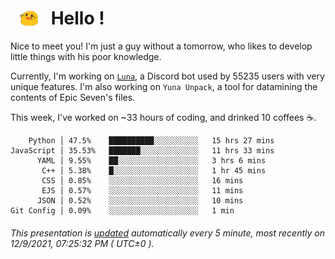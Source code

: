 <h1>   <img src="./spoink.gif" style="vertical-align:middle;" width="30px">   Hello ! </h1>

Nice to meet you! I'm just a guy without a tomorrow, who likes to develop little things with his poor knowledge.

Currently, I'm working on <a href='https://github.com/Asgarrrr/Luna'>`Luna`</a>, a Discord bot used by 55235 users with very unique features. I'm also working on `Yuna Unpack`, a tool for datamining the contents of Epic Seven's files.

This week, I've worked on ~33 hours of coding, and drinked 10 coffees ☕.

```
    Python │ 47.5%    ██████████░░░░░░░░░░   15 hrs 27 mins
JavaScript │ 35.53%   ███████░░░░░░░░░░░░░   11 hrs 33 mins
      YAML │ 9.55%    ██░░░░░░░░░░░░░░░░░░   3 hrs 6 mins
       C++ │ 5.38%    █░░░░░░░░░░░░░░░░░░░   1 hr 45 mins
       CSS │ 0.85%    ░░░░░░░░░░░░░░░░░░░░   16 mins
       EJS │ 0.57%    ░░░░░░░░░░░░░░░░░░░░   11 mins
      JSON │ 0.52%    ░░░░░░░░░░░░░░░░░░░░   10 mins
Git Config │ 0.09%    ░░░░░░░░░░░░░░░░░░░░   1 min
```

###### This presentation is [updated](https://github.com/Asgarrrr) automatically every 5 minute, most recently on 12/9/2021, 07:25:32 PM ( UTC±0 ).